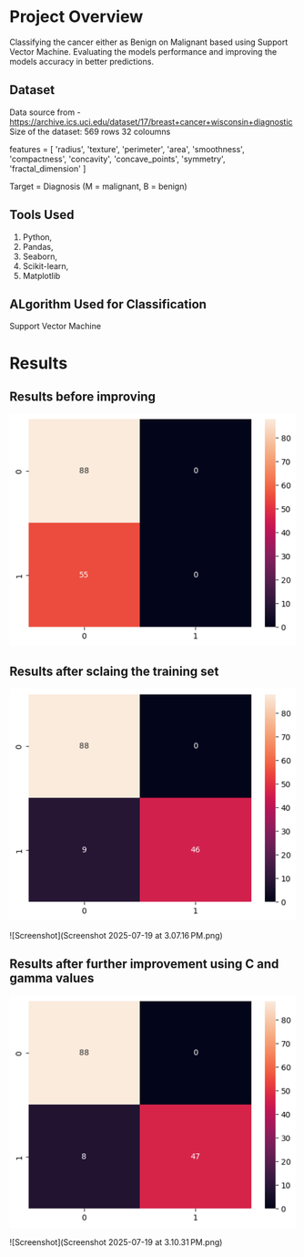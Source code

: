 # Project Overview
Classifying the cancer either as Benign on Malignant based using Support Vector Machine. Evaluating the models performance and improving the models accuracy in better predictions.

## Dataset
Data source from - https://archive.ics.uci.edu/dataset/17/breast+cancer+wisconsin+diagnostic
Size of the dataset:
569 rows
32 coloumns

features = [
    'radius', 'texture', 'perimeter', 'area', 'smoothness',
    'compactness', 'concavity', 'concave_points', 'symmetry', 'fractal_dimension'
]

Target =  Diagnosis (M = malignant, B = benign)

## Tools Used 
1. Python, 
2. Pandas, 
3. Seaborn, 
4. Scikit-learn, 
5. Matplotlib

## ALgorithm Used for Classification

Support Vector Machine

# Results 

## Results before improving
![Project Diagram](output.png)

## Results after sclaing the training set
![Project Diagram](output1.png)

![Screenshot](Screenshot 2025-07-19 at 3.07.16 PM.png)

## Results after further improvement using C and gamma values
![Project Diagram](output2.png)

![Screenshot](Screenshot 2025-07-19 at 3.10.31 PM.png)

